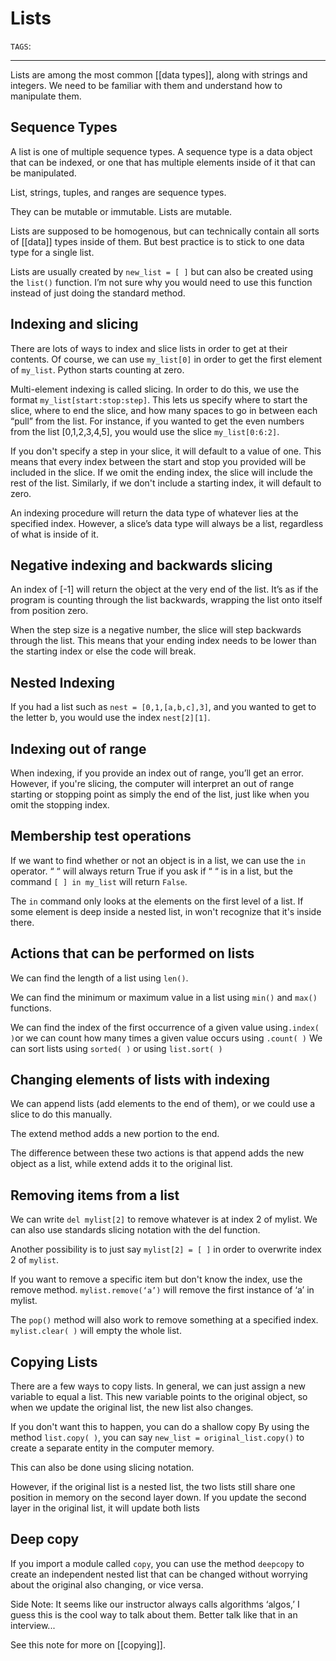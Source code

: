# Lists
`TAGS`: 

---
Lists are among the most common [[data types]], along with strings and integers. We need to be familiar with them and understand how to manipulate them. 

## Sequence Types
A list is one of multiple sequence types. A sequence type is a data object that can be indexed, or one that has multiple elements inside of it that can be manipulated. 

List, strings, tuples, and ranges are sequence types. 

They can be mutable or immutable. Lists are mutable. 

Lists are supposed to be homogenous, but can technically contain all sorts of [[data]] types inside of them. But best practice is to stick to one data type for a single list. 

Lists are usually created by  `new_list = [ ]` but can also be created using the `list()` function. I’m not sure why you would need to use this function instead of just doing the standard method. 

## Indexing and slicing
There are lots of ways to index and slice lists in order to get at their contents. Of course, we can use `my_list[0]` in order to get the first element of `my_list`. Python starts counting at zero. 

Multi-element indexing is called slicing. In order to do this, we use the format `my_list[start:stop:step]`. This lets us specify where to start the slice, where to end the slice, and how many spaces to go in between each “pull” from the list. For instance, if you wanted to get the even numbers from the list [0,1,2,3,4,5], you would use the slice `my_list[0:6:2]`. 

If you don't specify a step in your slice, it will default to a value of one. This means that every index between the start and stop you provided will be included in the slice. If we omit the ending index, the slice will include the rest of the list. Similarly, if we don't include a starting index, it will default to zero. 

An indexing procedure will return the data type of whatever lies at the specified index. However, a slice’s data type will always be a list, regardless of what is inside of it. 

## Negative indexing and backwards slicing
An index of [-1] will return the object at the very end of the list. It’s as if the program is counting through the list backwards, wrapping the list onto itself from position zero. 

When the step size is a negative number, the slice will step backwards through the list. This means that your ending index needs to be lower than the starting index or else the code will break. 

## Nested Indexing
If you had a list such as `nest = [0,1,[a,b,c],3]`, and you wanted to get to the letter b, you would use the index `nest[2][1]`.

## Indexing out of range
When indexing, if you provide an index out of range, you’ll get an error. However, if you're slicing, the computer will interpret an out of range starting or stopping point as simply the end of the list, just like when you omit the stopping index. 

## Membership test operations
If we want to find whether or not an object is in a list, we can use the `in` operator. 
“ “ will always return True if you ask if “ “ is in a list, but the command `[ ] in my_list` will return `False`. 

The `in` command only looks at the elements on the first level of a list. If some element is deep inside a nested list, in won't recognize that it's inside there. 

## Actions that can be performed on lists
We can find the length of a list using `len()`.

We can find the minimum or maximum value in a list using `min()` and `max()` functions.

We can find the index of the first occurrence of a given value using` .index( ) `or we can count how many times a given value occurs using `.count( )`
We can sort lists using `sorted( )` or using `list.sort( )`

## Changing elements of lists with indexing
We can append lists (add elements to the end of them), or we could use a slice to do this manually. 

The extend method adds a new portion to the end. 

The difference between these two actions is that append adds the new object as a list, while extend adds it to the original list. 

## Removing items from a list
We can write `del mylist[2]` to remove whatever is at index 2 of mylist. We can also use standards slicing notation with the del function. 

Another possibility is to just say `mylist[2] = [ ]` in order to overwrite index 2 of `mylist`. 

If you want to remove a specific item but don't know the index, use the remove method. `mylist.remove(‘a’)` will remove the first instance of ‘a’ in mylist. 

The `pop()` method will also work to remove something at a specified index. 
`mylist.clear( )` will empty the whole list. 

## Copying Lists
There are a few ways to copy lists. In general, we can just assign a new variable to equal a list. This new variable points to the original object, so when we update the original list, the new list also changes.

If you don't want this to happen, you can do a shallow copy
By using the method `list.copy( )`, you can say `new_list = original_list.copy()` to create a separate entity in the computer memory. 

This can also be done using slicing notation. 

However, if the original list is a nested list, the two lists still share one position in memory on the second layer down. If you update the second layer in the original list, it will update both lists

## Deep copy
If you import a module called `copy`, you can use the method `deepcopy` to create an independent nested list that can be changed without worrying about the original also changing, or vice versa. 

Side Note: It seems like our instructor always calls algorithms ‘algos,’ I guess this is the cool way to talk about them. Better talk like that in an interview...

See this note for more on [[copying]].
